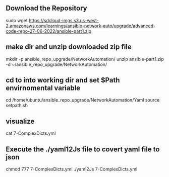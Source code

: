 ## Download the Repository 

sudo wget https://sdcloud-imgs.s3.us-west-2.amazonaws.com/learnings/ansible-network-auto/upgrade/advanced-code-repo-27-06-2022/ansible-part1.zip

## make dir and unzip downloaded zip file

mkdir -p  ansible_repo_upgrade/NetworkAutomation/
unzip ansible-part1.zip -d ~/ansible_repo_upgrade/NetworkAutomation/

## cd to into working dir and set $Path envirnomental variable

cd /home/ubuntu/ansible_repo_upgrade/NetworkAutomation/Yaml
source setpath.sh

## visualize

cat 7-ComplexDicts.yml

## Execute the ./yaml12Js file to covert yaml file to json 

chmod 777 7-ComplexDicts.yml
./yaml2Js 7-ComplexDicts.yml
